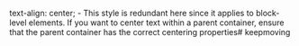 text-align: center; - This style is redundant here since it applies to block-level elements. If you want to center text within a parent container, ensure that the parent container has the correct centering properties# keepmoving
